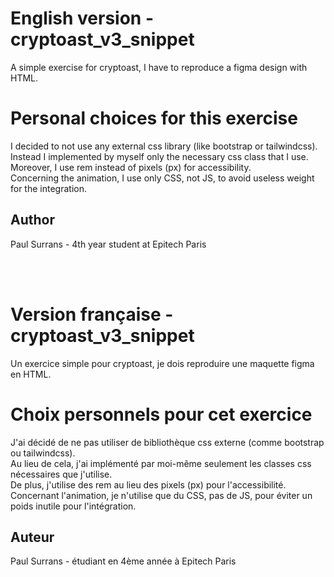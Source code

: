 # English version - cryptoast_v3_snippet
A simple exercise for cryptoast, I have to reproduce a figma design with HTML.

# Personal choices for this exercise

I decided to not use any external css library (like bootstrap or tailwindcss). <br />
Instead I implemented by myself only the necessary css class that I use. <br />
Moreover, I use rem instead of pixels (px) for accessibility. <br />
Concerning the animation, I use only CSS, not JS, to avoid useless weight for the integration. <br />

## Author
Paul Surrans - 4th year student at Epitech Paris

<br />
<br />

# Version française - cryptoast_v3_snippet
Un exercice simple pour cryptoast, je dois reproduire une maquette figma en HTML.

# Choix personnels pour cet exercice

J'ai décidé de ne pas utiliser de bibliothèque css externe (comme bootstrap ou tailwindcss). <br />
Au lieu de cela, j'ai implémenté par moi-même seulement les classes css nécessaires que j'utilise. <br />
De plus, j'utilise des rem au lieu des pixels (px) pour l'accessibilité. <br />
Concernant l'animation, je n'utilise que du CSS, pas de JS, pour éviter un poids inutile pour l'intégration. <br />

## Auteur
Paul Surrans - étudiant en 4ème année à Epitech Paris

